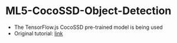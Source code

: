 # ML5-CocoSSD-Object-Detection

- The TensorFlow.js CocoSSD pre-trained model is being used
- Original tutorial: [link](https://codelabs.developers.google.com/codelabs/tensorflowjs-object-detection?hl=en#0)
